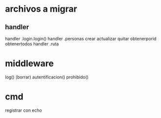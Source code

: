 # archivos a migrar


## handler
handler .login.login()
handler .personas
    crear
    actualizar
    quitar
    obtenerporid
    obtenertodos
handler .ruta
 

# middleware
log() (borrar)
autentificacion()
prohibido()

# cmd
registrar con echo